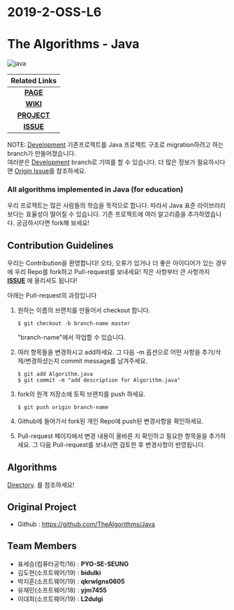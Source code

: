# 2019-2-OSS-L6
# The Algorithms - Java

![java](https://user-images.githubusercontent.com/50112565/70425133-f92a7980-1ab3-11ea-85b9-23d5dd68d49e.png)


| Related Links  |
| :----: |
| [**PAGE**](https://19-2-SKKU-OSS.github.io/2019-2-OSS-L6/) |
| [**WIKI**](https://github.com/19-2-SKKU-OSS/2019-2-OSS-L6/wiki)    |
| [**PROJECT**](https://github.com/19-2-SKKU-OSS/2019-2-OSS-L6/)     |
| [**ISSUE**](https://github.com/19-2-SKKU-OSS/2019-2-OSS-L6/issues) |


NOTE: [Development](https://github.com/TheAlgorithms/Java/tree/Development) 기존프로젝트를 Java 프로젝트 구조로 migration하려고 하는 branch가 만들어졌습니다.  
여러분은 [Development](https://github.com/TheAlgorithms/Java/tree/Development) branch로 기여를 할 수 있습니다.
더 많은 정보가 필요하시다면 [Origin Issue](https://github.com/TheAlgorithms/Java/issues/474)를 참조하세요.  



### All algorithms implemented in Java (for education)
우리 프로젝트는 많은 사람들의 학습을 목적으로 합니다. 따라서 Java 표준 라이브러리 보다는 효율성이 떨어질 수 있습니다.
기존 프로젝트에 여러 알고리즘을 추가하였습니다. 궁금하시다면 fork해 보세요!
  
## Contribution Guidelines
우리는 Contribution을 환영합니다! 
오타, 오류가 있거나 더 좋은 아이디어가 있는 경우에 우리 Repo를 fork하고 Pull-request를 보내세요!
작은 사항부터 큰 사항까지 [**ISSUE**](https://github.com/19-2-SKKU-OSS/2019-2-OSS-L6/issues) 에 올리셔도 됩니다!
  
아래는 Pull-request의 과정입니다
1. 원하는 이름의 브랜치를 만들어서 checkout 합니다.

   `$ git checkout -b branch-name master`

   "branch-name"에서 작업할 수 있습니다.

2. 여러 항목들을 변경하시고 add하세요. 그 다음 -m 옵션으로 어떤 사항을 추가/삭제/변경하셨는지 commit message를 남겨주세요.

    `$ git add Algorithm.java`  
    `$ git commit -m "add description for Algorithm.java"`
    
3. fork의 원격 저장소에 토픽 브랜치를 push 하세요.

   `$ git push origin branch-name`

4. Github에 들어가서 fork된 개인 Repo에 push된 변경사항을 확인하세요.

5. Pull-request 페이지에서 변경 내용이 올바른 지 확인하고 필요한 항목을을 추가하세요. 그 다음 Pull-request를 보내시면 검토한 후 변경사항이 반영됩니다.
  
  
## Algorithms
[Directory](Algorithms.md). 를 참조하세요!
  
## Original Project
- Github :  https://github.com/TheAlgorithms/Java
  
## Team Members
- 표세승(컴퓨터공학/16) : **PYO-SE-SEUNG**  
- 김도현(소프트웨어/19) : **bidulki**  
- 박지훈(소프트웨어/19) : **qkrwlgns0605**  
- 유재민(소프트웨어/18) : **yjm7455**  
- 이대희(소프트웨어/19) : **L2dulgi**  
